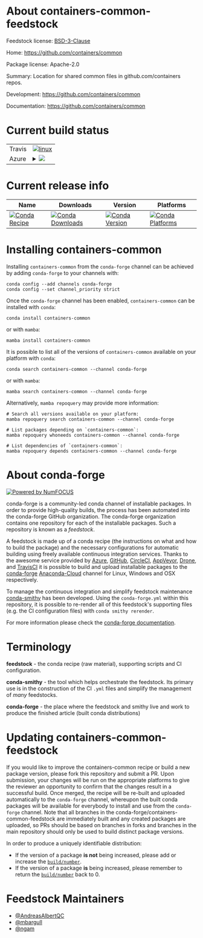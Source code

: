 About containers-common-feedstock
=================================

Feedstock license: [BSD-3-Clause](https://github.com/conda-forge/containers-common-feedstock/blob/main/LICENSE.txt)

Home: https://github.com/containers/common

Package license: Apache-2.0

Summary: Location for shared common files in github.com/containers repos.

Development: https://github.com/containers/common

Documentation: https://github.com/containers/common

Current build status
====================


<table><tr>
    <td>Travis</td>
    <td>
      <a href="https://app.travis-ci.com/conda-forge/containers-common-feedstock">
        <img alt="linux" src="https://img.shields.io/travis/com/conda-forge/containers-common-feedstock/main.svg?label=Linux">
      </a>
    </td>
  </tr>
    
  <tr>
    <td>Azure</td>
    <td>
      <details>
        <summary>
          <a href="https://dev.azure.com/conda-forge/feedstock-builds/_build/latest?definitionId=11073&branchName=main">
            <img src="https://dev.azure.com/conda-forge/feedstock-builds/_apis/build/status/containers-common-feedstock?branchName=main">
          </a>
        </summary>
        <table>
          <thead><tr><th>Variant</th><th>Status</th></tr></thead>
          <tbody><tr>
              <td>linux_64</td>
              <td>
                <a href="https://dev.azure.com/conda-forge/feedstock-builds/_build/latest?definitionId=11073&branchName=main">
                  <img src="https://dev.azure.com/conda-forge/feedstock-builds/_apis/build/status/containers-common-feedstock?branchName=main&jobName=linux&configuration=linux%20linux_64_" alt="variant">
                </a>
              </td>
            </tr><tr>
              <td>linux_aarch64</td>
              <td>
                <a href="https://dev.azure.com/conda-forge/feedstock-builds/_build/latest?definitionId=11073&branchName=main">
                  <img src="https://dev.azure.com/conda-forge/feedstock-builds/_apis/build/status/containers-common-feedstock?branchName=main&jobName=linux&configuration=linux%20linux_aarch64_" alt="variant">
                </a>
              </td>
            </tr><tr>
              <td>linux_ppc64le</td>
              <td>
                <a href="https://dev.azure.com/conda-forge/feedstock-builds/_build/latest?definitionId=11073&branchName=main">
                  <img src="https://dev.azure.com/conda-forge/feedstock-builds/_apis/build/status/containers-common-feedstock?branchName=main&jobName=linux&configuration=linux%20linux_ppc64le_" alt="variant">
                </a>
              </td>
            </tr><tr>
              <td>osx_64</td>
              <td>
                <a href="https://dev.azure.com/conda-forge/feedstock-builds/_build/latest?definitionId=11073&branchName=main">
                  <img src="https://dev.azure.com/conda-forge/feedstock-builds/_apis/build/status/containers-common-feedstock?branchName=main&jobName=osx&configuration=osx%20osx_64_" alt="variant">
                </a>
              </td>
            </tr><tr>
              <td>osx_arm64</td>
              <td>
                <a href="https://dev.azure.com/conda-forge/feedstock-builds/_build/latest?definitionId=11073&branchName=main">
                  <img src="https://dev.azure.com/conda-forge/feedstock-builds/_apis/build/status/containers-common-feedstock?branchName=main&jobName=osx&configuration=osx%20osx_arm64_" alt="variant">
                </a>
              </td>
            </tr>
          </tbody>
        </table>
      </details>
    </td>
  </tr>
</table>

Current release info
====================

| Name | Downloads | Version | Platforms |
| --- | --- | --- | --- |
| [![Conda Recipe](https://img.shields.io/badge/recipe-containers--common-green.svg)](https://anaconda.org/conda-forge/containers-common) | [![Conda Downloads](https://img.shields.io/conda/dn/conda-forge/containers-common.svg)](https://anaconda.org/conda-forge/containers-common) | [![Conda Version](https://img.shields.io/conda/vn/conda-forge/containers-common.svg)](https://anaconda.org/conda-forge/containers-common) | [![Conda Platforms](https://img.shields.io/conda/pn/conda-forge/containers-common.svg)](https://anaconda.org/conda-forge/containers-common) |

Installing containers-common
============================

Installing `containers-common` from the `conda-forge` channel can be achieved by adding `conda-forge` to your channels with:

```
conda config --add channels conda-forge
conda config --set channel_priority strict
```

Once the `conda-forge` channel has been enabled, `containers-common` can be installed with `conda`:

```
conda install containers-common
```

or with `mamba`:

```
mamba install containers-common
```

It is possible to list all of the versions of `containers-common` available on your platform with `conda`:

```
conda search containers-common --channel conda-forge
```

or with `mamba`:

```
mamba search containers-common --channel conda-forge
```

Alternatively, `mamba repoquery` may provide more information:

```
# Search all versions available on your platform:
mamba repoquery search containers-common --channel conda-forge

# List packages depending on `containers-common`:
mamba repoquery whoneeds containers-common --channel conda-forge

# List dependencies of `containers-common`:
mamba repoquery depends containers-common --channel conda-forge
```


About conda-forge
=================

[![Powered by
NumFOCUS](https://img.shields.io/badge/powered%20by-NumFOCUS-orange.svg?style=flat&colorA=E1523D&colorB=007D8A)](https://numfocus.org)

conda-forge is a community-led conda channel of installable packages.
In order to provide high-quality builds, the process has been automated into the
conda-forge GitHub organization. The conda-forge organization contains one repository
for each of the installable packages. Such a repository is known as a *feedstock*.

A feedstock is made up of a conda recipe (the instructions on what and how to build
the package) and the necessary configurations for automatic building using freely
available continuous integration services. Thanks to the awesome service provided by
[Azure](https://azure.microsoft.com/en-us/services/devops/), [GitHub](https://github.com/),
[CircleCI](https://circleci.com/), [AppVeyor](https://www.appveyor.com/),
[Drone](https://cloud.drone.io/welcome), and [TravisCI](https://travis-ci.com/)
it is possible to build and upload installable packages to the
[conda-forge](https://anaconda.org/conda-forge) [Anaconda-Cloud](https://anaconda.org/)
channel for Linux, Windows and OSX respectively.

To manage the continuous integration and simplify feedstock maintenance
[conda-smithy](https://github.com/conda-forge/conda-smithy) has been developed.
Using the ``conda-forge.yml`` within this repository, it is possible to re-render all of
this feedstock's supporting files (e.g. the CI configuration files) with ``conda smithy rerender``.

For more information please check the [conda-forge documentation](https://conda-forge.org/docs/).

Terminology
===========

**feedstock** - the conda recipe (raw material), supporting scripts and CI configuration.

**conda-smithy** - the tool which helps orchestrate the feedstock.
                   Its primary use is in the construction of the CI ``.yml`` files
                   and simplify the management of *many* feedstocks.

**conda-forge** - the place where the feedstock and smithy live and work to
                  produce the finished article (built conda distributions)


Updating containers-common-feedstock
====================================

If you would like to improve the containers-common recipe or build a new
package version, please fork this repository and submit a PR. Upon submission,
your changes will be run on the appropriate platforms to give the reviewer an
opportunity to confirm that the changes result in a successful build. Once
merged, the recipe will be re-built and uploaded automatically to the
`conda-forge` channel, whereupon the built conda packages will be available for
everybody to install and use from the `conda-forge` channel.
Note that all branches in the conda-forge/containers-common-feedstock are
immediately built and any created packages are uploaded, so PRs should be based
on branches in forks and branches in the main repository should only be used to
build distinct package versions.

In order to produce a uniquely identifiable distribution:
 * If the version of a package **is not** being increased, please add or increase
   the [``build/number``](https://docs.conda.io/projects/conda-build/en/latest/resources/define-metadata.html#build-number-and-string).
 * If the version of a package **is** being increased, please remember to return
   the [``build/number``](https://docs.conda.io/projects/conda-build/en/latest/resources/define-metadata.html#build-number-and-string)
   back to 0.

Feedstock Maintainers
=====================

* [@AndreasAlbertQC](https://github.com/AndreasAlbertQC/)
* [@mbargull](https://github.com/mbargull/)
* [@ngam](https://github.com/ngam/)

